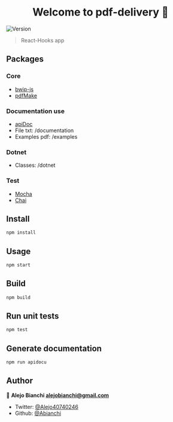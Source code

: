 <h1 align="center">Welcome to pdf-delivery 👋</h1>
<p>
  <img alt="Version" src="https://img.shields.io/badge/version-0.1.0-blue.svg?cacheSeconds=2592000" />
</p>

> React-Hooks app

## Packages

### Core

- [bwip-js](https://github.com/metafloor/bwip-js)
- [pdfMake](https://http://pdfmake.org/)

### Documentation use

- [apiDoc](https://apidocjs.com/)
- File txt: /documentation
- Examples pdf: /examples

### Dotnet

- Classes: /dotnet

### Test

- [Mocha](https://mochajs.org/)
- [Chai](https://www.chaijs.com/)

## Install

```sh
npm install
```

## Usage

```sh
npm start
```

## Build

```sh
npm build
```

## Run unit tests

```sh
npm test
```

## Generate documentation

```sh
npm run apidocu
```

## Author

👤 **Alejo Bianchi <alejobianchi@gmail.com>**

- Twitter: [@Alejo40740246](https://twitter.com/Alejo40740246)
- Github: [@Abianchi](https://github.com/a-bianchi)
